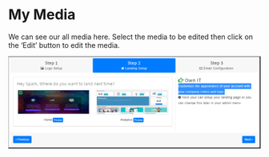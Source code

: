 # My Media

We can see our all media here. Select the media to be edited then click on the ‘Edit’ button to edit the media.

![](../.gitbook/assets/image%20%28206%29.png)

